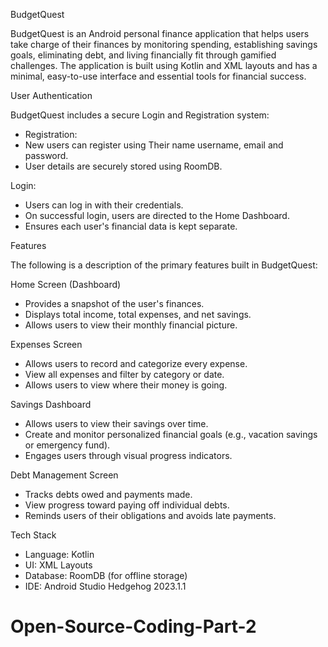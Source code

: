 BudgetQuest
 
BudgetQuest is an Android personal finance application that helps users take charge of their finances by monitoring spending, establishing savings goals, eliminating debt, and living financially fit through gamified challenges. The application is built using Kotlin and XML layouts and has a minimal, easy-to-use interface and essential tools for financial success.
 
User Authentication
 
BudgetQuest includes a secure Login and Registration system:
 
-  Registration:
  - New users can register using Their name username, email and password.
  - User details are securely stored using RoomDB.
  
Login:
  - Users can log in with their credentials.
  - On successful login, users are directed to the Home Dashboard.
  - Ensures each user's financial data is kept separate.
 
Features
 
The following is a description of the primary features built in BudgetQuest:
 
Home Screen (Dashboard)
- Provides a snapshot of the user's finances.
- Displays total income, total expenses, and net savings.
- Allows users to view their monthly financial picture.
 
Expenses Screen
- Allows users to record and categorize every expense.
- View all expenses and filter by category or date.
- Allows users to view where their money is going.
 
Savings Dashboard
- Allows users to view their savings over time.
- Create and monitor personalized financial goals (e.g., vacation savings or emergency fund).
- Engages users through visual progress indicators.
 
Debt Management Screen
- Tracks debts owed and payments made.
- View progress toward paying off individual debts.
- Reminds users of their obligations and avoids late payments.
 
Tech Stack
 
- Language: Kotlin
- UI: XML Layouts
- Database: RoomDB (for offline storage)
- IDE: Android Studio Hedgehog 2023.1.1

# Open-Source-Coding-Part-2
